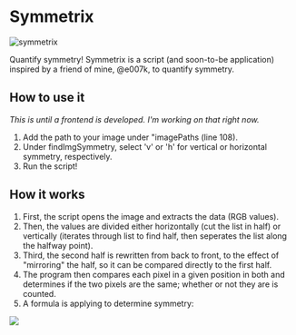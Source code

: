 # Symmetrix
![symmetrix](https://user-images.githubusercontent.com/61752416/179066404-93405bc2-3963-45d3-8fa7-c81c86d01b02.png)

Quantify symmetry! Symmetrix is a script (and soon-to-be application) inspired by a friend of mine, @e007k, to quantify symmetry.

## How to use it
*This is until a frontend is developed. I'm working on that right now.*
1. Add the path to your image under "imagePaths (line 108).
2. Under findImgSymmetry, select 'v' or 'h' for vertical or horizontal symmetry, respectively.
3. Run the script!

## How it works
1. First, the script opens the image and extracts the data (RGB values).
2. Then, the values are divided either horizontally (cut the list in half) or vertically (iterates through list to find half, then seperates the list along the halfway point).
3. Third, the second half is rewritten from back to front, to the effect of "mirroring" the half, so it can be compared directly to the first half.
4. The program then compares each pixel in a given position in both and determines if the two pixels are the same; whether or not they are is counted.
5. A formula is applying to determine symmetry: 
<img src="https://render.githubusercontent.com/render/math?math=1-(p_dif/p_same)">
